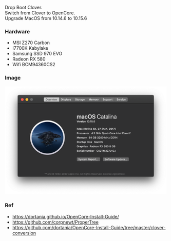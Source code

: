 Drop Boot Clover.\
Switch from Clover to OpenCore.\
Upgrade MacOS from 10.14.6 to 10.15.6
### Hardware
* MSI Z270 Carbon
* I7700K Kabylake
* Samsung SSD 970 EVO
* Radeon RX 580
* Wifi BCM94360CS2
### Image
![](./Resource/1.png)
### Ref
* https://dortania.github.io/OpenCore-Install-Guide/
* https://github.com/corpnewt/ProperTree
* https://github.com/dortania/OpenCore-Install-Guide/tree/master/clover-conversion
